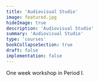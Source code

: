 ```yaml
---
title: 'Audiovisual Studio'
image: featured.jpg
hideImage: true
description: 'Audiovisual Studio'
summary: 'Audiovisual Studio'
type: 'courses'
bookCollapseSection: true
draft: false
implementation: false
---
```


One week workshop in Period I.